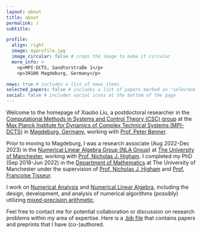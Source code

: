 ```yaml
---
layout: about
title: about
permalink: /
subtitle: 

profile:
  align: right
  image: myprofile.jpg
  image_circular: false # crops the image to make it circular
  more_info: >
    <p>MPI-DCTS, Sandtorstraße 1</p>
    <p>39106 Magdeburg, Germany</p>

news: true # includes a list of news items
selected_papers: false # includes a list of papers marked as "selected={true}"
social: false # includes social icons at the bottom of the page
---
```


Welcome to the homepage of Xiaobo Liu, a postdoctoral researcher in the [Computational Methods in Systems and Control Theory (CSC) group](https://www.mpi-magdeburg.mpg.de/csc) at the [Max Planck Institute for Dynamics of Complex Technical Systems (MPI-DCTS)](https://www.mpi-magdeburg.mpg.de/2316/en) in [Magdeburg, Germany](https://en.wikipedia.org/wiki/Magdeburg), working with [Prof. Peter Benner](https://www.mpi-magdeburg.mpg.de/benner).

Prior to moving to Magdeburg, I was a research associate (Aug 2022-Dec 2023) in the [Numerical Linear Algebra Group (NLA Group)](https://nla-group.org/) at [The University of Manchester](https://www.manchester.ac.uk/), working with [Prof. Nicholas J. Higham](https://nhigham.com). I completed my PhD (Sep 2018-Jun 2022) in the [Department of Mathematics](https://www.maths.manchester.ac.uk/) at The University of Manchester under the supervision of [Prof. Nicholas J. Higham](https://nhigham.com) and [Prof. Françoise Tisseur](https://personal.maths.manchester.ac.uk/tisseur/).

I work on [Numerical Analysis](https://www.maths.manchester.ac.uk/research/themes/numerical-analysis-and-scientific-computing/) and [Numerical Linear Algebra](https://www.maths.manchester.ac.uk/research/expertise/numerical-linear-algebra/), including the design, development, and analysis of numerical algorithms (possibly) utilizing [mixed-precision arithmetic](https://en.wikipedia.org/wiki/Mixed-precision_arithmetic). 

Feel free to contact me for potential collaboration or discussion on research problems within my area of expertise. Here is a [.bib file](https://github.com/xiaobo-liu/xliu-bib/blob/main/xliu-bib.bib) that contains papers and preprints that I have (co-)authored.